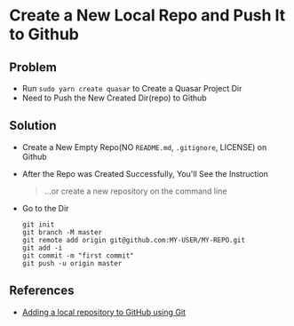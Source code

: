 # Create a New Local Repo and Push It to Github

## Problem
* Run `sudo yarn create quasar` to Create a Quasar Project Dir
* Need to Push the New Created Dir(repo) to Github

## Solution
* Create a New Empty Repo(NO `README.md`, `.gitignore`, LICENSE) on Github
* After the Repo was Created Successfully, You'll See the Instruction

  > …or create a new repository on the command line

* Go to the Dir

  ```
  git init
  git branch -M master
  git remote add origin git@github.com:MY-USER/MY-REPO.git
  git add -i
  git commit -m "first commit"
  git push -u origin master
  ```

## References
* [Adding a local repository to GitHub using Git](https://docs.github.com/en/migrations/importing-source-code/using-the-command-line-to-import-source-code/adding-locally-hosted-code-to-github#adding-a-local-repository-to-github-using-git)
